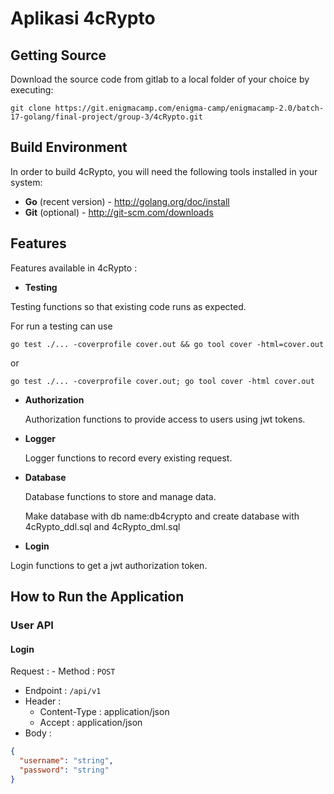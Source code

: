 # Aplikasi 4cRypto

## Getting Source
Download the source code from gitlab to a local folder of your choice by executing:

	git clone https://git.enigmacamp.com/enigma-camp/enigmacamp-2.0/batch-17-golang/final-project/group-3/4cRypto.git

## Build Environment
In order to build 4cRypto, you will need the following tools installed in your system:

* **Go** (recent version) - http://golang.org/doc/install
* **Git** (optional) - http://git-scm.com/downloads
    
## Features
Features available in 4cRypto :

* **Testing**

Testing functions so that existing code runs as expected.

For run a testing can use 


	go test ./... -coverprofile cover.out && go tool cover -html=cover.out
  
or


	go test ./... -coverprofile cover.out; go tool cover -html cover.out


* **Authorization**

  Authorization functions to provide access to users using jwt tokens.

* **Logger**

  Logger functions to record every existing request.

* **Database**

  Database functions to store and manage data.

  Make database with db name:db4crypto and create database with 4cRypto_ddl.sql and 4cRypto_dml.sql

* **Login**

Login functions to get a jwt authorization token.


## How to Run the Application

### User API

#### Login

Request : - Method : `POST`
- Endpoint : `/api/v1`
- Header :
  - Content-Type : application/json
  - Accept : application/json
- Body :
```json
{
  "username": "string",
  "password": "string"
}
```
